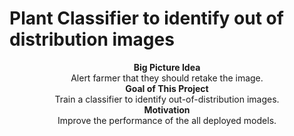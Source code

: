 # Plant Classifier to identify out of distribution images

<div align="center"><strong>Big Picture Idea</strong></div>
<div align="center">Alert farmer that they should retake the image.</div>

<div align="center"><strong>Goal of This Project</strong></div>
<div align="center">Train a classifier to identify out-of-distribution images.</div>

<div align="center"><strong>Motivation</strong></div>
<div align="center">Improve the performance of the all deployed models.</div>
